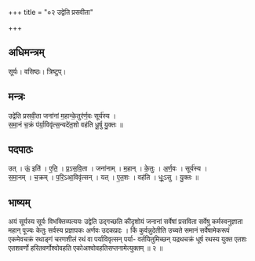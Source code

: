 +++
title = "०२ उद्वेति प्रसवीता"

+++
## अधिमन्त्रम्
सूर्यः। वसिष्ठः। त्रिष्टुप्।

## मन्त्रः
उद्वे॑ति प्रसवी॒ता जना॑नां म॒हान्के॒तुर॑र्ण॒वः सूर्य॑स्य ।  
स॒मा॒नं च॒क्रं प॑र्या॒विवृ॑त्स॒न्यदे॑त॒शो वह॑ति धू॒र्षु यु॒क्तः ॥

## पदपाठः
उत् । ऊं॒ इति॑ । ए॒ति॒ । प्र॒ऽस॒वि॒ता । जना॑नाम् । म॒हान् । के॒तुः । अ॒र्ण॒वः । सूर्य॑स्य ।  
स॒मा॒नम् । च॒क्रम् । प॒रि॒ऽआ॒विवृ॑त्सन् । यत् । ए॒त॒शः । वह॑ति । धूः॒ऽसु । यु॒क्तः ॥

## भाष्यम्
अयं सूर्यस्य सूर्यः विभक्तिव्यत्ययः उद्वेति उद्गच्छति कीदृशोयं जनानां सर्वेषां प्रसविता सर्वेषु कर्मस्वनुज्ञाता महान् पूज्यः केतुः सर्वस्य प्रज्ञापकः अर्णवः उदकप्रदः । किं कुर्वन्नुदेतीति उच्यते समानं सर्वेषामेकरूपं एकमेवचक्रं रथाङ्गं चरणशीलं रथं वा पर्याविवृत्सन् पर्या- वर्तयितुमिच्छन् यद्रथचक्रं धूर्ष रथस्य युक्त एतशः एतशवर्णो हरितवर्णोश्वोवहति एकोअश्वोवहतिसप्तनामेत्युक्तम् ॥ २ ॥